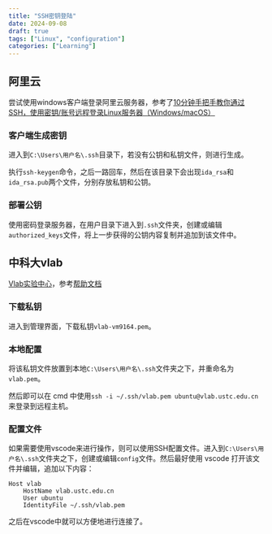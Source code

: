 ```yaml
---
title: "SSH密钥登陆"
date: 2024-09-08
draft: true
tags: ["Linux", "configuration"]
categories: ["Learning"]
---
```


## 阿里云

尝试使用windows客户端登录阿里云服务器，参考了[10分钟手把手教你通过SSH，使用密钥/账号远程登录Linux服务器（Windows/macOS）](https://www.bilibili.com/video/BV1cL411w7RB/?share_source=copy_web&vd_source=0d697b39bd28b6cf6923ec4eb9bd05f4)

### 客户端生成密钥

进入到`C:\Users\用户名\.ssh`目录下，若没有公钥和私钥文件，则进行生成。

执行`ssh-keygen`命令，之后一路回车，然后在该目录下会出现`ida_rsa`和`ida_rsa.pub`两个文件，分别存放私钥和公钥。

### 部署公钥

使用密码登录服务器，在用户目录下进入到`.ssh`文件夹，创建或编辑`authorized_keys`文件，将上一步获得的公钥内容复制并追加到该文件中。

## 中科大vlab

[Vlab实验中心](https://vlab.ustc.edu.cn/)，参考[帮助文档](https://vlab.ustc.edu.cn/docs/login/ssh/)

### 下载私钥

进入到管理界面，下载私钥`vlab-vm9164.pem`。

### 本地配置

将该私钥文件放置到本地`C:\Users\用户名\.ssh`文件夹之下，并重命名为`vlab.pem`。

然后即可以在 cmd 中使用`ssh -i ~/.ssh/vlab.pem ubuntu@vlab.ustc.edu.cn`来登录到远程主机。

### 配置文件

如果需要使用vscode来进行操作，则可以使用SSH配置文件。进入到`C:\Users\用户名\.ssh`文件夹之下，创建或编辑`config`文件。然后最好使用 vscode 打开该文件并编辑，追加以下内容：

```text
Host vlab
    HostName vlab.ustc.edu.cn
    User ubuntu
    IdentityFile ~/.ssh/vlab.pem
```

之后在vscode中就可以方便地进行连接了。
